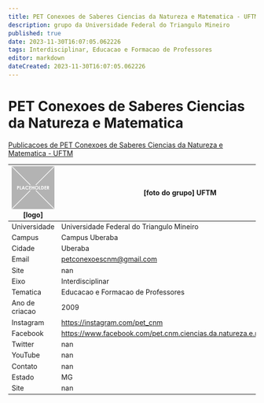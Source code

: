 ```yaml
---
title: PET Conexoes de Saberes Ciencias da Natureza e Matematica - UFTM
description: grupo da Universidade Federal do Triangulo Mineiro
published: true
date: 2023-11-30T16:07:05.062226
tags: Interdisciplinar, Educacao e Formacao de Professores
editor: markdown
dateCreated: 2023-11-30T16:07:05.062226
---
```


# PET Conexoes de Saberes Ciencias da Natureza e Matematica

[Publicacoes de PET Conexoes de Saberes Ciencias da Natureza e Matematica - UFTM](/atividade/268PETConexoesdeSaberesCienciasdaNaturezaeMatematicaUFTM/feed.md)

| ![placeholder.png](/placeholder.png) [logo] | [foto do grupo] UFTM         |
| ------------------------------------------- | ------------------------------------------------- |
| Universidade                                | Universidade Federal do Triangulo Mineiro      |
| Campus                                      | Campus Uberaba            |
| Cidade                                      | Uberaba             |
| Email                                       | petconexoescnm@gmail.com             |
| Site                                        | nan              |
| Eixo                                        | Interdisciplinar              |
| Tematica                                    | Educacao e Formacao de Professores          |
| Ano de criacao                              | 2009        |
| Instagram                                   | https://instagram.com/pet_cnm         |
| Facebook                                    | https://www.facebook.com/pet.cnm.ciencias.da.natureza.e.matematica.4          |
| Twitter                                     | nan           |
| YouTube                                     | nan           |
| Contato                                     | nan         |
| Estado                                      |  MG            |
| Site                                        | nan |
